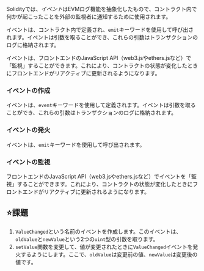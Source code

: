 Solidityでは、*イベント*はEVMログ機能を抽象化したもので、コントラクト内で何かが起こったことを外部の監視者に通知するために使用されます。

イベントは、コントラクト内で定義され、`emit`キーワードを使用して呼び出されます。イベントは引数を取ることができ、これらの引数はトランザクションのログに格納されます。

イベントは、フロントエンドのJavaScript API（web3.jsやethers.jsなど）で「監視」することができます。これにより、コントラクトの状態が変化したときにフロントエンドがリアクティブに更新されるようになります。

### イベントの作成
イベントは、`event`キーワードを使用して定義されます。イベントは引数を取ることができ、これらの引数はトランザクションのログに格納されます。

### イベントの発火
イベントは、`emit`キーワードを使用して呼び出されます。

### イベントの監視
フロントエンドのJavaScript API（web3.jsやethers.jsなど）でイベントを「監視」することができます。これにより、コントラクトの状態が変化したときにフロントエンドがリアクティブに更新されるようになります。

## ⭐️課題
1. `ValueChanged`という名前のイベントを作成します。このイベントは、`oldValue`と`newValue`という2つの`uint`型の引数を取ります。
2. `setValue`関数を変更して、値が変更されたときに`ValueChanged`イベントを発火するようにします。ここで、`oldValue`は変更前の値、`newValue`は変更後の値です。
